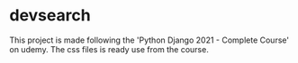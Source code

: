 # devsearch
This project is made following the 'Python Django 2021 - Complete Course' on udemy.
The css files is ready use from the course.
